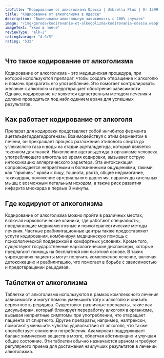 ```yaml
---
tabTitle: "Кодирование от алкоголизма Одесса | Umbrella Plus | От 1399 грн"
title: "Кодирование от алкоголизма в Одессе"
description: "Вылечиваем алкогольную зависимость с 100% случаев"
image: "/img/goroda/kodirovanie-ot-alkogolizma/kodirovanie-odessa.webp"
imageText: "Укол в плече"
reviewType: "alk-2"
ratingAvarage: "4.9/5"
rating: "532"
---
```


## Что такое кодирование от алкоголизма

Кодирование от алкоголизма - это медицинская процедура, при которой используются препарат, чтобы создать отвращение к алкоголю и помочь прекратить его употребление. Это помогает контролировать желание к алкоголю и предотвращает обострения зависимости. Однако, кодирование не является единственным методом лечения и должно проводиться под наблюдением врача для успешных результатов.

## Как работает кодирование от алкоголя

Препарат для кодировки представляет собой ингибитор фермента ацетальдегиддегидрогеназы. Взаимодействуя с этим ферментом в печени, он прекращает процесс разложения этилового спирта до углекислого газа и воды на стадии ацетальдегида, который является токсином для тканей. Накопление ацетальдегида в организме человека, употребляющего алкоголь во время кодировки, вызывает острую интоксикацию аллергического характера. Эта интоксикация сопровождается неприятными и болезненными ощущениями, такими как "приливы" крови к лицу, тошнота, рвота, общее недомогание, тахикардия, понижение артериального давления, паралич дыхательных мышц с возможным летальным исходом, а также риск развития инфаркта миокарда в первые 3 минуты.

## Где кодируют от алкоголизма

Кодирование от алкоголизма можно пройти в различных местах, включая наркологические клиники, где работают специалисты, предлагающие медикаментозные и психотерапевтические методы лечения. Частные реабилитационные центры также предоставляют услуги кодирования, комбинируя медицинскую помощь с психологической поддержкой в комфортных условиях. Кроме того, существуют государственные наркологические диспансеры, которые предлагают помощь на бесплатной или льготной основе. В таких учреждениях пациенты могут получить комплексное лечение, включая детоксикацию и реабилитацию, что помогает в борьбе с зависимостью и предотвращении рецидивов.

## Таблетки от алкоголизма

Таблетки от алкоголизма используются в рамках комплексного лечения зависимости и могут помочь уменьшить тягу к алкоголю и снизить вероятность рецидива. Существуют различные препараты, такие как дисульфирам, который блокирует переработку алкоголя в организме, вызывая неприятные симптомы при употреблении, что отвращает пациента от спиртного. Другие препараты, например, налтрексон, помогают уменьшить чувство удовольствия от алкоголя, что также способствует снижению потребления. Акампросат поддерживает баланс химических веществ в мозге, облегчая абстиненцию и улучшая общее состояние. Эти таблетки обычно назначаются врачом и требуют регулярного приема для достижения наилучших результатов в лечении алкоголизма.
